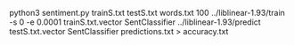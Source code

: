 python3 sentiment.py trainS.txt testS.txt words.txt 100
../liblinear-1.93/train -s 0 -e 0.0001 trainS.txt.vector SentClassifier
../liblinear-1.93/predict testS.txt.vector SentClassifier predictions.txt > accuracy.txt